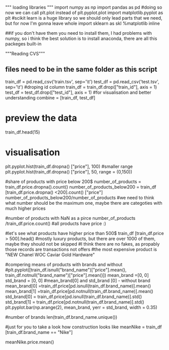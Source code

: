 
""" loading libraries """
import numpy as np
import pandas as pd
#doing so now we can call plt.plot instead of plt.pyplot.plot
import matplotlib.pyplot as plt
#scikit learn is a huge library so we should only lead parts that we need, but for now I'm gonna leave whole
import sklearn as skl
%matplotlib inline


##if you don't have them you need to install them, I had problems with numpy, so i think the best solution is to install anaconda, there are all this packeges built-in

"""Reading CVS"""
## files need to be in the same folder as this script
train_df = pd.read_csv('train.tsv',  sep='\t')
test_df = pd.read_csv('test.tsv', sep='\t')
#droping id column
train_df = train_df.drop(["train_id"], axis = 1)
test_df = test_df.drop(["test_id"], axis = 1)
#for visualisation and better understanding
combine = [train_df, test_df]


# preview the data
train_df.head(15)

# visualisation
plt.pyplot.hist(train_df.dropna() ["price"], 100)
#smaller range
plt.pyplot.hist(train_df.dropna() ["price"], 50, range = (0,150))

#share of products with price below 200$ 
number_of_products = train_df.price.dropna().count()
number_of_products_below200 = train_df [train_df.price.dropna() <200].count() ["price"]
number_of_products_below200/number_of_products
#we need to think what number should be the maximum one, maybe there are categoties with much higher prices

#number of products with NaN as a pirce
number_of_products /train_df.price.count()
#all products have price :)

#let's see what products have higher price than 500$
train_df [train_df.price > 500].head()
#mostly luxury products, but there are over 1000 of them, maybe they should not be skipped
#I think there are no fakes, as propably those records are transactions not offers
#the most expensive product is "NEW Chanel WOC Caviar Gold Hardware"


#compering means of products with brands and without
#plt.pyplot([train_df.isnull("brand_name")["price"].mean(), train_df.notnull("brand_name")["price"].mean()])
mean_brand =[0, 0]
std_brand = [0, 0]
#mean_brand[0] and std_brand [0] - without brand
mean_brand[0] =train_df.price[pd.isnull(train_df.brand_name)].mean()
mean_brand[1] =train_df.price[pd.notnull(train_df.brand_name)].mean()
std_brand[0] = train_df.price[pd.isnull(train_df.brand_name)].std()
std_brand[1] = train_df.price[pd.notnull(train_df.brand_name)].std()
plt.pyplot.bar(np.arange(2), mean_brand, yerr = std_brand, width = 0.35)

#number of brands 
len(train_df.brand_name.unique())

#just for you to take a look how construction looks like
meanNike = train_df [train_df.brand_name == "Nike"]

meanNike.price.mean()
